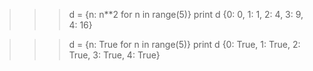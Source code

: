 >>> d = {n: n**2 for n in range(5)}
>>> print d
{0: 0, 1: 1, 2: 4, 3: 9, 4: 16}


>>> d = {n: True for n in range(5)}
>>> print d
{0: True, 1: True, 2: True, 3: True, 4: True}
